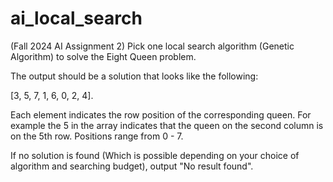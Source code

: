 # ai_local_search
(Fall 2024 AI Assignment 2)
Pick one local search algorithm (Genetic Algorithm) to solve the Eight Queen problem.

The output should be a solution that looks like the following:

[3, 5, 7, 1, 6, 0, 2, 4].

Each element indicates the row position of the corresponding queen. For example the 5 in the array indicates that the queen on the second column is on the 5th row. Positions range from 0 - 7.

If no solution is found (Which is possible depending on your choice of algorithm and searching budget), output "No result found".
